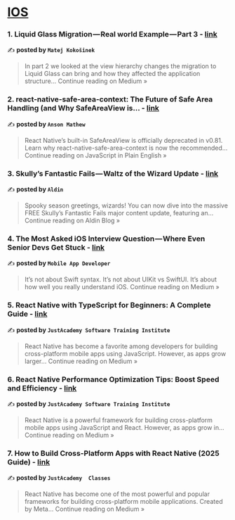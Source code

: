 
<h1><a href=https://medium.com/tag/ios/recommended target="_blank" rel="noopener noreferrer">IOS</a></h1>
<h3>1. Liquid Glass Migration — Real world Example — Part 3 - <a href="https://medium.com/@matej-kokosinek/liquid-glass-migration-real-world-example-part-3-198bf5865d0a?source=rss------ios-5" target="_blank" rel="noopener noreferrer">link</a></h3>

✍️ **posted by `Matej Kokošinek`**

<blockquote>In part 2 we looked at the view hierarchy changes the migration to Liquid Glass can bring and how they affected the application structure…
Continue reading on Medium »</blockquote>

<h3>2. react-native-safe-area-context: The Future of Safe Area Handling (and Why SafeAreaView is… - <a href="https://javascript.plainenglish.io/react-native-safe-area-context-the-future-of-safe-area-handling-and-why-safeareaview-is-d5833a6a47ef?source=rss------ios-5" target="_blank" rel="noopener noreferrer">link</a></h3>

✍️ **posted by `Anson Mathew`**

<blockquote>React Native’s built-in SafeAreaView is officially deprecated in v0.81. Learn why react-native-safe-area-context is now the recommended…
Continue reading on JavaScript in Plain English »</blockquote>

<h3>3. Skully’s Fantastic Fails — Waltz of the Wizard Update - <a href="https://medium.com/aldin-dynamics/skullys-fantastic-fails-waltz-of-the-wizard-update-47b2cbab81b1?source=rss------ios-5" target="_blank" rel="noopener noreferrer">link</a></h3>

✍️ **posted by `Aldin`**

<blockquote>Spooky season greetings, wizards! You can now dive into the massive FREE Skully’s Fantastic Fails major content update, featuring an…
Continue reading on Aldin Blog »</blockquote>

<h3>4. The Most Asked iOS Interview Question — Where Even Senior Devs Get Stuck - <a href="https://medium.com/@avula.koti.realpage/the-most-asked-ios-interview-question-where-even-senior-devs-get-stuck-2e3d17ad8f69?source=rss------ios-5" target="_blank" rel="noopener noreferrer">link</a></h3>

✍️ **posted by `Mobile App Developer`**

<blockquote>It’s not about Swift syntax. It’s not about UIKit vs SwiftUI. It’s about how well you really understand iOS.
Continue reading on Medium »</blockquote>

<h3>5. React Native with TypeScript for Beginners: A Complete Guide - <a href="https://medium.com/@info_80576/react-native-with-typescript-for-beginners-a-complete-guide-f55a8e350fd6?source=rss------ios-5" target="_blank" rel="noopener noreferrer">link</a></h3>

✍️ **posted by `JustAcademy Software Training Institute`**

<blockquote>React Native has become a favorite among developers for building cross-platform mobile apps using JavaScript. However, as apps grow larger…
Continue reading on Medium »</blockquote>

<h3>6. React Native Performance Optimization Tips: Boost Speed and Efficiency - <a href="https://medium.com/@info_80576/react-native-performance-optimization-tips-boost-speed-and-efficiency-a6defd317f7b?source=rss------ios-5" target="_blank" rel="noopener noreferrer">link</a></h3>

✍️ **posted by `JustAcademy Software Training Institute`**

<blockquote>React Native is a powerful framework for building cross-platform mobile apps using JavaScript and React. However, as apps grow in…
Continue reading on Medium »</blockquote>

<h3>7. How to Build Cross-Platform Apps with React Native (2025 Guide) - <a href="https://medium.com/@trrev2021/how-to-build-cross-platform-apps-with-react-native-2025-guide-b08d794aee0a?source=rss------ios-5" target="_blank" rel="noopener noreferrer">link</a></h3>

✍️ **posted by `JustAcademy  Classes`**

<blockquote>React Native has become one of the most powerful and popular frameworks for building cross-platform mobile applications. Created by Meta…
Continue reading on Medium »</blockquote>


